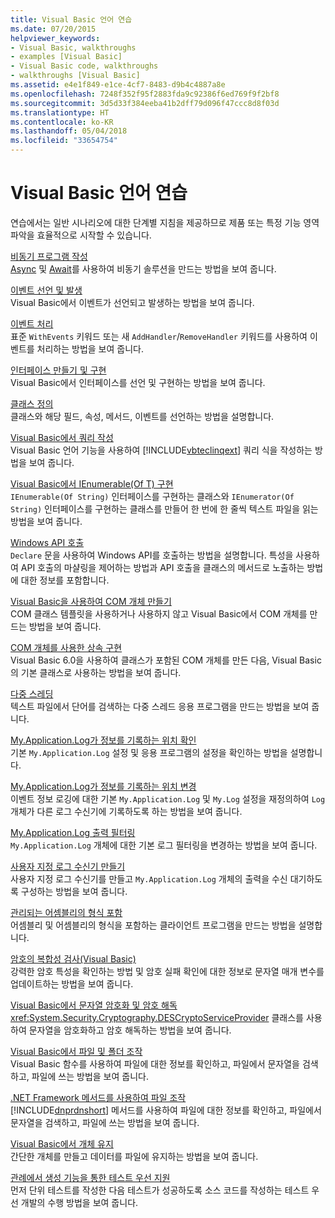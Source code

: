 ```yaml
---
title: Visual Basic 언어 연습
ms.date: 07/20/2015
helpviewer_keywords:
- Visual Basic, walkthroughs
- examples [Visual Basic]
- Visual Basic code, walkthroughs
- walkthroughs [Visual Basic]
ms.assetid: e4e1f849-e1ce-4cf7-8483-d9b4c4887a8e
ms.openlocfilehash: 7248f352f95f2883fda9c92386f6ed769f9f2bf8
ms.sourcegitcommit: 3d5d33f384eeba41b2dff79d096f47ccc8d8f03d
ms.translationtype: HT
ms.contentlocale: ko-KR
ms.lasthandoff: 05/04/2018
ms.locfileid: "33654754"
---
```

# <a name="visual-basic-language-walkthroughs"></a>Visual Basic 언어 연습
연습에서는 일반 시나리오에 대한 단계별 지침을 제공하므로 제품 또는 특정 기능 영역 파악을 효율적으로 시작할 수 있습니다.  
  
 [비동기 프로그램 작성](./programming-guide/concepts/async/walkthrough-accessing-the-web-by-using-async-and-await.md)  
 [Async](../visual-basic/language-reference/modifiers/async.md) 및 [Await](../visual-basic/language-reference/operators/await-operator.md)를 사용하여 비동기 솔루션을 만드는 방법을 보여 줍니다.  
  
 [이벤트 선언 및 발생](../visual-basic/programming-guide/language-features/events/walkthrough-declaring-and-raising-events.md)  
 Visual Basic에서 이벤트가 선언되고 발생하는 방법을 보여 줍니다.  
  
 [이벤트 처리](../visual-basic/programming-guide/language-features/events/walkthrough-handling-events.md)  
 표준 `WithEvents` 키워드 또는 새 `AddHandler`/`RemoveHandler` 키워드를 사용하여 이벤트를 처리하는 방법을 보여 줍니다.  
  
 [인터페이스 만들기 및 구현](../visual-basic/programming-guide/language-features/interfaces/walkthrough-creating-and-implementing-interfaces.md)  
 Visual Basic에서 인터페이스를 선언 및 구현하는 방법을 보여 줍니다.  
  
 [클래스 정의](../visual-basic/programming-guide/language-features/objects-and-classes/walkthrough-defining-classes.md)  
 클래스와 해당 필드, 속성, 메서드, 이벤트를 선언하는 방법을 설명합니다.  
  
 [Visual Basic에서 쿼리 작성](../visual-basic/programming-guide/concepts/linq/walkthrough-writing-queries.md)  
 Visual Basic 언어 기능을 사용하여 [!INCLUDE[vbteclinqext](~/includes/vbteclinqext-md.md)] 쿼리 식을 작성하는 방법을 보여 줍니다.  
  
 [Visual Basic에서 IEnumerable(Of T) 구현](../visual-basic/programming-guide/language-features/control-flow/walkthrough-implementing-ienumerable-of-t.md)  
 `IEnumerable(Of String)` 인터페이스를 구현하는 클래스와 `IEnumerator(Of String)` 인터페이스를 구현하는 클래스를 만들어 한 번에 한 줄씩 텍스트 파일을 읽는 방법을 보여 줍니다.  
  
 [Windows API 호출](../visual-basic/programming-guide/com-interop/walkthrough-calling-windows-apis.md)  
 `Declare` 문을 사용하여 Windows API를 호출하는 방법을 설명합니다. 특성을 사용하여 API 호출의 마샬링을 제어하는 방법과 API 호출을 클래스의 메서드로 노출하는 방법에 대한 정보를 포함합니다.  
  
 [Visual Basic을 사용하여 COM 개체 만들기](../visual-basic/programming-guide/com-interop/walkthrough-creating-com-objects.md)  
 COM 클래스 템플릿을 사용하거나 사용하지 않고 Visual Basic에서 COM 개체를 만드는 방법을 보여 줍니다.  
  
 [COM 개체를 사용한 상속 구현](../visual-basic/programming-guide/com-interop/walkthrough-implementing-inheritance-with-com-objects.md)  
 Visual Basic 6.0을 사용하여 클래스가 포함된 COM 개체를 만든 다음, Visual Basic의 기본 클래스로 사용하는 방법을 보여 줍니다.  
  
 [다중 스레딩](http://msdn.microsoft.com/library/2cbf5116-8499-4af9-818c-6f7c1c2ad2c9)  
 텍스트 파일에서 단어를 검색하는 다중 스레드 응용 프로그램을 만드는 방법을 보여 줍니다.  
  
 [My.Application.Log가 정보를 기록하는 위치 확인](../visual-basic/developing-apps/programming/log-info/walkthrough-determining-where-my-application-log-writes-information.md)  
 기본 `My.Application.Log` 설정 및 응용 프로그램의 설정을 확인하는 방법을 설명합니다.  
  
 [My.Application.Log가 정보를 기록하는 위치 변경](../visual-basic/developing-apps/programming/log-info/walkthrough-changing-where-my-application-log-writes-information.md)  
 이벤트 정보 로깅에 대한 기본 `My.Application.Log` 및 `My.Log` 설정을 재정의하여 `Log` 개체가 다른 로그 수신기에 기록하도록 하는 방법을 보여 줍니다.  
  
 [My.Application.Log 출력 필터링](../visual-basic/developing-apps/programming/log-info/walkthrough-filtering-my-application-log-output.md)  
 `My.Application.Log` 개체에 대한 기본 로그 필터링을 변경하는 방법을 보여 줍니다.  
  
 [사용자 지정 로그 수신기 만들기](../visual-basic/developing-apps/programming/log-info/walkthrough-creating-custom-log-listeners.md)  
 사용자 지정 로그 수신기를 만들고 `My.Application.Log` 개체의 출력을 수신 대기하도록 구성하는 방법을 보여 줍니다.  
  
 [관리되는 어셈블리의 형식 포함](http://msdn.microsoft.com/library/b28ec92c-1867-4847-95c0-61adfe095e21)  
 어셈블리 및 어셈블리의 형식을 포함하는 클라이언트 프로그램을 만드는 방법을 설명합니다.  
  
 [암호의 복합성 검사(Visual Basic)](../visual-basic/programming-guide/language-features/strings/walkthrough-validating-that-passwords-are-complex.md)  
 강력한 암호 특성을 확인하는 방법 및 암호 실패 확인에 대한 정보로 문자열 매개 변수를 업데이트하는 방법을 보여 줍니다.  
  
 [Visual Basic에서 문자열 암호화 및 암호 해독](../visual-basic/programming-guide/language-features/strings/walkthrough-encrypting-and-decrypting-strings.md)  
 <xref:System.Security.Cryptography.DESCryptoServiceProvider> 클래스를 사용하여 문자열을 암호화하고 암호 해독하는 방법을 보여 줍니다.  
  
 [Visual Basic에서 파일 및 폴더 조작](../visual-basic/developing-apps/programming/drives-directories-files/walkthrough-manipulating-files-and-directories.md)  
 Visual Basic 함수를 사용하여 파일에 대한 정보를 확인하고, 파일에서 문자열을 검색하고, 파일에 쓰는 방법을 보여 줍니다.  
  
 [.NET Framework 메서드를 사용하여 파일 조작](../visual-basic/developing-apps/programming/drives-directories-files/walkthrough-manipulating-files-by-using-net-framework-methods.md)  
 [!INCLUDE[dnprdnshort](~/includes/dnprdnshort-md.md)] 메서드를 사용하여 파일에 대한 정보를 확인하고, 파일에서 문자열을 검색하고, 파일에 쓰는 방법을 보여 줍니다.  
  
 [Visual Basic에서 개체 유지](http://msdn.microsoft.com/library/cb0a0917-08d5-4578-ad2b-3764ccf6167f)  
 간단한 개체를 만들고 데이터를 파일에 유지하는 방법을 보여 줍니다.  
  
 [관례에서 생성 기능을 통한 테스트 우선 지원](http://msdn.microsoft.com/library/764c17a4-cd95-4c23-bf63-d92d9c5adfb2)  
 먼저 단위 테스트를 작성한 다음 테스트가 성공하도록 소스 코드를 작성하는 테스트 우선 개발의 수행 방법을 보여 줍니다.
